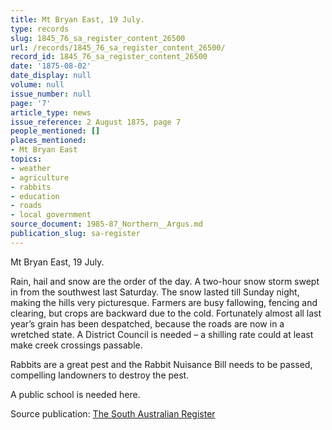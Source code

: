 ```yaml
---
title: Mt Bryan East, 19 July.
type: records
slug: 1845_76_sa_register_content_26500
url: /records/1845_76_sa_register_content_26500/
record_id: 1845_76_sa_register_content_26500
date: '1875-08-02'
date_display: null
volume: null
issue_number: null
page: '7'
article_type: news
issue_reference: 2 August 1875, page 7
people_mentioned: []
places_mentioned:
- Mt Bryan East
topics:
- weather
- agriculture
- rabbits
- education
- roads
- local government
source_document: 1985-87_Northern__Argus.md
publication_slug: sa-register
---
```


Mt Bryan East, 19 July.

Rain, hail and snow are the order of the day.  A two-hour snow storm swept in from the southwest last Saturday.  The snow lasted till Sunday night, making the hills very picturesque.  Farmers are busy fallowing, fencing and clearing, but crops are backward due to the cold.  Fortunately almost all last year’s grain has been despatched, because the roads are now in a wretched state.  A District Council is needed – a shilling rate could at least make creek crossings passable.

Rabbits are a great pest and the Rabbit Nuisance Bill needs to be passed, compelling landowners to destroy the pest.

A public school is needed here.

Source publication: [The South Australian Register](/publications/sa-register/)
